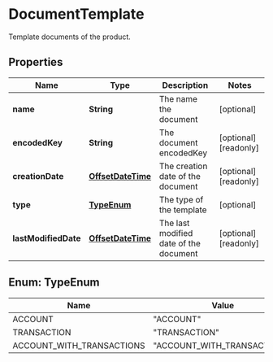 

# DocumentTemplate

Template documents of the product.
## Properties

Name | Type | Description | Notes
------------ | ------------- | ------------- | -------------
**name** | **String** | The name the document |  [optional]
**encodedKey** | **String** | The document encodedKey |  [optional] [readonly]
**creationDate** | [**OffsetDateTime**](OffsetDateTime.md) | The creation date of the document |  [optional] [readonly]
**type** | [**TypeEnum**](#TypeEnum) | The type of the template |  [optional]
**lastModifiedDate** | [**OffsetDateTime**](OffsetDateTime.md) | The last modified date of the document |  [optional] [readonly]



## Enum: TypeEnum

Name | Value
---- | -----
ACCOUNT | &quot;ACCOUNT&quot;
TRANSACTION | &quot;TRANSACTION&quot;
ACCOUNT_WITH_TRANSACTIONS | &quot;ACCOUNT_WITH_TRANSACTIONS&quot;




